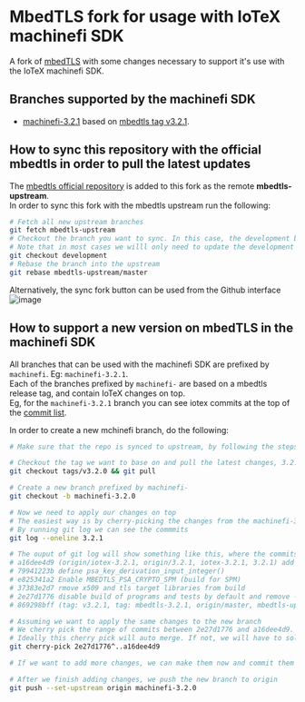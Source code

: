# MbedTLS fork for usage with IoTeX machinefi SDK

A fork of [mbedTLS](https://github.com/Mbed-TLS/mbedtls) with some changes necessary to support it's use with the IoTeX machinefi SDK.  

## Branches supported by the machinefi SDK

- [machinefi-3.2.1](https://github.com/as-iotex/mbedtls/tree/machinefi-3.2.1) based on [mbedtls tag v3.2.1](https://github.com/Mbed-TLS/mbedtls/tree/v3.2.1).  

## How to sync this repository with the official mbedtls in order to pull the latest updates

The [mbedtls official repository](https://github.com/Mbed-TLS/mbedtls) is added to this fork as the remote **mbedtls-upstream**.  
In order to sync this fork with the mbedtls upstream run the following:  

```bash
# Fetch all new upstream branches
git fetch mbedtls-upstream
# Checkout the branch you want to sync. In this case, the development branch
# Note that in most cases we willl only need to update the development branch, as we base our branches on tags present in the development branch
git checkout development
# Rebase the branch into the upstream
git rebase mbedtls-upstream/master
```

Alternatively, the sync fork button can be used from the Github interface  
![image](https://user-images.githubusercontent.com/82106612/194701583-642e99cd-f7b5-48e6-a6d7-65c46504fad4.png)


## How to support a new version on mbedTLS in the machinefi SDK

All branches that can be used with the machinefi SDK are prefixed by `machinefi`.  Eg: `machinefi-3.2.1`.  
Each of the branches prefixed by `machinefi-` are based on a mbedtls release tag, and contain IoTeX changes on top.  
Eg, for the `machinefi-3.2.1` branch you can see iotex commits at the top of the [commit list](https://github.com/as-iotex/mbedtls/commits/machinefi-3.2.1).  

In order to create a new mchinefi branch, do the following:  

```bash
# Make sure that the repo is synced to upstream, by following the steps mentioned above

# Checkout the tag we want to base on and pull the latest changes, 3.2.0 in this case
git checkout tags/v3.2.0 && git pull

# Create a new branch prefixed by machinefi-
git checkout -b machinefi-3.2.0

# Now we need to apply our changes on top
# The easiest way is by cherry-picking the changes from the machinefi-3.2.1 branch
# By running git log we can see the commmits
git log --oneline 3.2.1

# The ouput of git log will show something like this, where the commits on top of (tag: v3.2.1, tag: mbedtls-3.2.1) are our changes
# a16dee4d9 (origin/iotex-3.2.1, origin/3.2.1, iotex-3.2.1, 3.2.1) add crypto_spe.h
# 79941223b define psa_key_derivation_input_integer()
# e825341a2 Enable MBEDTLS_PSA_CRYPTO_SPM (build for SPM)
# 37383e2d7 rmove x509 and tls target libraries from build
# 2e27d1776 disable build of programs and tests by default and remove -Wall flag
# 869298bff (tag: v3.2.1, tag: mbedtls-3.2.1, origin/master, mbedtls-upstream/master) Add 3.2.1 Changelog

# Assuming we want to apply the same changes to the new branch
# We cherry pick the range of commits between 2e27d1776 and a16dee4d9. Alternatively we can cherry pick one by one
# Ideally this cherry pick will auto merge. If not, we will have to solve any merge conflicts that appear
git cherry-pick 2e27d1776^..a16dee4d9

# If we want to add more changes, we can make them now and commit them

# After we finish adding changes, we push the new branch to origin
git push --set-upstream origin machinefi-3.2.0
```
